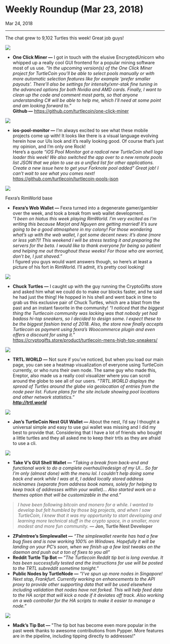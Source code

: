 # Weekly Roundup (Mar 23, 2018)

Mar 24, 2018

---

The chat grew to 9,102 Turtles this week! Great job guys!

![](./images/0bN_WUvCD0o9ZQZvb.png)

* **One Click Miner —** I got in touch with the elusive EncryptedUnicorn who whipped up a really cool GUI frontend for a popular mining software most of us use. _“In the upcoming version(s) of the One Click Miner project for TurtleCoin you’ll be able to select pools manually or with more automatic selection features like for example ‘prefer smaller payouts’. There’ll also be settings for intensity/xmr-stak fine tuning in the advanced options for both Nvidia and AMD cards. Finally, I want to clean up the code and comment most parts, so that anyone understanding C# will be able to help me, which I’ll need at some point and am looking forward to.”_  
**Github —** <https://github.com/turtlecoin/one-click-miner>

![](./images/1sj8iQnCW-HF8ArB-Z6Gr0Q.png)

* **ios-pool-monitor —** I’m always excited to see what these mobile projects come up with! It looks like there is a visual language evolving herein how our UIs look and it’s really looking good. Of course that’s just my opinion, and I’m only one Rock!  
Here’s a quote _“iOS Pool Monitor got a radical new TurtleCoin shell logo loader this week! We also switched the app over to a new remote pools list JSON that we plan to use as a unified list for other applications. Create a new issue here to get your Forknote pool added” Great job! I can’t wait to see what you comes next!_  
<https://github.com/turtlecoin/turtlecoin-pools-json>

![](./images/0vdpa-s1FgF3qCxZa.png)

Fexra’s RimWorld base
* **Fexra’s Web Wallet —** Fexra turned into a degenerate gamer/gambler over the week, and took a break from web wallet development.  
“_I been on hiatus this week playing RimWorld. I’m very excited as I’m writing this because Marjot and Nguyen are getting married! It’s sure going to be a good atmosphere in my colony! For those wondering what’s up with the web wallet, I got some decent news: it’s done (more or less yah?)! This weekend I will be stress testing it and preparing the servers for the beta. I would like to thank everyone for being so patient and helping me out throughout these weeks! For those who are worried, don’t be, I just shaved.”_  
I figured you guys would want answers though, so here’s at least a picture of his fort in RimWorld. I’ll admit, it’s pretty cool looking!

![](./images/0L5b2LokHIv8BKJ9d)

* **Chuck Turtles —** I caught up with the guy running the CryptoGifts store and asked him what we could do to make our blocks faster, and he said he had just the thing! He hopped in his shell and went back in time to grab us this exclusive pair of Chuck Turtles, which are a blast from the past and an instant favorite in the community! _“I noticed that the biggest thing the Turtlecoin community was lacking was that nobody yet had badass hi-top sneakers, so I decided to design some. I expect these to be the biggest fashion trend of 2018\. Also, the store now finally accepts Turtlecoin as payment using fexra’s Woocommerce plugin and even offers a discount for using it.”_  
<https://cryptogifts.store/product/turtlecoin-mens-high-top-sneakers/>

![](./images/09CbnISk557ZzVAYf.png)

* **TRTL.WORLD —** Not sure if you’ve noticed, but when you load our main page, you can see a heatmap visualization of everyone using TurtleCoin currently, or who runs their own node. The same guy who made this, Ereptor, also made us a really cool visualizer where you can scroll around the globe to see all of our users. _“TRTL.WORLD displays the spread of Turtles around the globe via geolocation of entries from the node peer list. Future plans for the site include showing pool locations and other network statistics.”_  
[**_http://trtl.world_**](http://trtl.world/)

![](./images/0IT8ecKV27Gw2t5rd)

* **Jon’s TurtleCoin Nest GUI Wallet —** About the nest, I’d say I thought a universal simple and easy to use gui wallet was missing and I did my best to provide that. Considering that I have a lot of friends who bought a little turtles and they all asked me to keep their trtls as they are afraid to use a cli.

![](./images/01_dWN4DnDn-LNzuc.png)

* **Take V’s GUI Shell Wallet —** _“Taking a break from back-end and functional work to do a complete overhaul/redesign of my UI… So far I’m only (almost done) with the menu lol. I couldn’t help doing some back end work while I was at it, I added locally stored address nicknames (separate from address book names, solely for helping to keep track of addresses within your wallet)… Also started work on a themes option that will be customizable in the end.”_

> _I have been following bitcoin and monero for a while. I wanted to develop but felt humbled by those big projects, and when I saw TurtleCoin, I knew that it was my opportunity to start developing and learning more technical stuff in the crypto space, in a smaller, more modest and more fun community._ 
> **— Jon, Turtle Nest Developer**

* **ZPalmtree’s Simplewallet —** _“The simplewallet rewrite has had a few bug fixes and is now working 100% on Windows. Hopefully it will be landing on your PC’s soon, when we finish up a few last tweaks on the daemon and push out a ton of fixes to you all”_
* **Reddit Turtle Tip Bot —** “_The Turtlecoin Reddit tip bot is long overdue. It has been successfully tested and the instructions for use will be posted to the TRTL subreddit sometime tonight.”_
* **Public Nodes by TurtleNode —** _“I’ve spun up more nodes in Singapore! Next stop, Frankfurt. Currently working on enhancements to the API proxy to provide other supporting data that will be used elsewhere including validation that nodes have not forked. This will help feed data to the HA script that will kick a node if it deviates off track. Also working on a web controller for the HA scripts to make it easier to manage a node.”_

![](./images/1UdNI9c1xR1hINytoiQLwqA.png)

* **Madk’s Tip Bot —** "The tip bot has become even more popular in the past week thanks to awesome contributions from Pypper. More features are in the pipeline, including tipping directly to addresses!"
